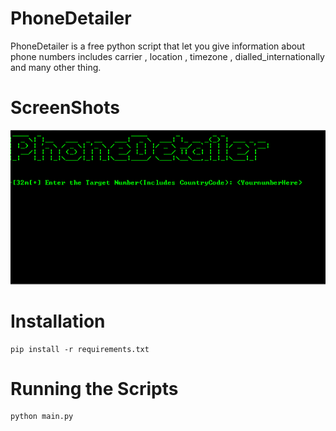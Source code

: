 # PhoneDetailer
PhoneDetailer is a free python script that let you give information about phone numbers includes carrier , location , timezone , dialled_internationally and many other thing.

# ScreenShots
![Phonedetailer](https://github.com/Hacklab09/PhoneDetailer/blob/main/scrrenshot.png?raw=true)

# Installation

```
pip install -r requirements.txt
```

# Running the Scripts

```
python main.py
```

